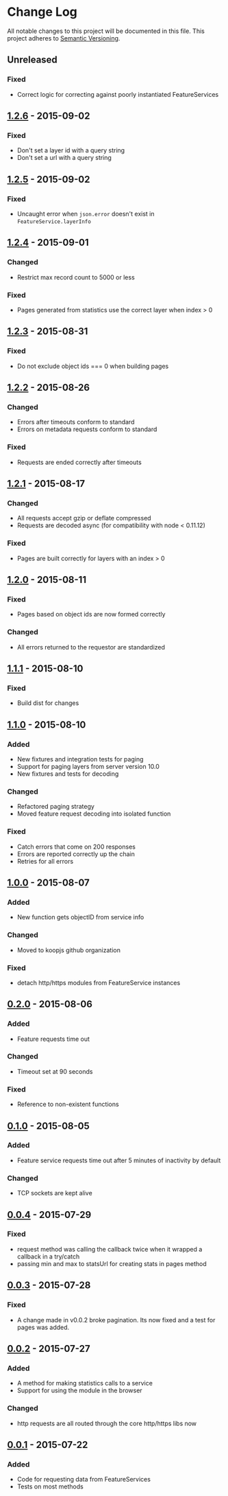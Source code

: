 # Change Log
All notable changes to this project will be documented in this file.
This project adheres to [Semantic Versioning](http://semver.org/).

## Unreleased
### Fixed
* Correct logic for correcting against poorly instantiated FeatureServices

## [1.2.6] - 2015-09-02 
### Fixed
* Don't set a layer id with a query string
* Don't set a url with a query string

## [1.2.5] - 2015-09-02
### Fixed
* Uncaught error when `json.error` doesn't exist in `FeatureService.layerInfo`

## [1.2.4] - 2015-09-01
### Changed
* Restrict max record count to 5000 or less

### Fixed
* Pages generated from statistics use the correct layer when index > 0

## [1.2.3] - 2015-08-31
### Fixed
* Do not exclude object ids === 0 when building pages

## [1.2.2] - 2015-08-26
### Changed
* Errors after timeouts conform to standard
* Errors on metadata requests conform to standard

### Fixed
* Requests are ended correctly after timeouts

## [1.2.1] - 2015-08-17
### Changed
* All requests accept gzip or deflate compressed
* Requests are decoded async (for compatibility with node < 0.11.12)

### Fixed
* Pages are built correctly for layers with an index > 0

## [1.2.0] - 2015-08-11
### Fixed
* Pages based on object ids are now formed correctly

### Changed
* All errors returned to the requestor are standardized

## [1.1.1] - 2015-08-10
### Fixed
* Build dist for changes

## [1.1.0] - 2015-08-10
### Added
* New fixtures and integration tests for paging
* Support for paging layers from server version 10.0
* New fixtures and tests for decoding

### Changed
* Refactored paging strategy
* Moved feature request decoding into isolated function

### Fixed
* Catch errors that come on 200 responses
* Errors are reported correctly up the chain
* Retries for all errors

## [1.0.0] - 2015-08-07
### Added
* New function gets objectID from service info

### Changed
* Moved to koopjs github organization

### Fixed
* detach http/https modules from FeatureService instances

## [0.2.0] - 2015-08-06
### Added
* Feature requests time out

### Changed
* Timeout set at 90 seconds

### Fixed
* Reference to non-existent functions

## [0.1.0] - 2015-08-05
### Added
* Feature service requests time out after 5 minutes of inactivity by default

### Changed
* TCP sockets are kept alive

## [0.0.4] - 2015-07-29
### Fixed
* request method was calling the callback twice when it wrapped a callback in a try/catch
* passing min and max to statsUrl for creating stats in pages method

## [0.0.3] - 2015-07-28
### Fixed
* A change made in v0.0.2 broke pagination. Its now fixed and a test for pages was added.

## [0.0.2] - 2015-07-27
### Added
* A method for making statistics calls to a service
* Support for using the module in the browser

### Changed
* http requests are all routed through the core http/https libs now

## [0.0.1] - 2015-07-22
### Added
* Code for requesting data from FeatureServices
* Tests on most methods

[1.2.6]: https://github.com/koopjs/featureservice/compare/v1.2.5...v1.2.6
[1.2.5]: https://github.com/koopjs/featureservice/compare/v1.2.4...v1.2.5
[1.2.4]: https://github.com/koopjs/featureservice/compare/v1.2.3...v1.2.4
[1.2.3]: https://github.com/koopjs/featureservice/compare/v1.2.2...v1.2.3
[1.2.2]: https://github.com/koopjs/featureservice/compare/v1.2.1...v1.2.2
[1.2.1]: https://github.com/koopjs/featureservice/compare/v1.2.0...v1.2.1
[1.2.0]: https://github.com/koopjs/featureservice/compare/v1.1.1...v1.2.0
[1.1.1]: https://github.com/koopjs/featureservice/compare/v1.1.0...v1.1.1
[1.1.0]: https://github.com/koopjs/featureservice/compare/v1.0.0...v1.1.0
[1.0.0]: https://github.com/koopjs/featureservice/compare/v0.2.0...v1.0.0
[0.2.0]: https://github.com/koopjs/featureservice/compare/v0.1.0...v0.2.0
[0.1.0]: https://github.com/koopjs/featureservice/compare/v0.0.4...v0.1.0
[0.0.4]: https://github.com/koopjs/featureservice/compare/v0.0.3...v0.0.4
[0.0.3]: https://github.com/koopjs/featureservice/compare/v0.0.2...v0.0.3
[0.0.2]: https://github.com/koopjs/featureservice/compare/v0.0.1...v0.0.2
[0.0.1]: https://github.com/koopjs/featureservice/releases/tag/v0.0.1

